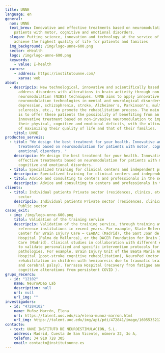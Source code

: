 ```yaml
---
title: UNNE
language: en
general:
  nom: UNNE
  text_breu: Innovative and effective treatments based on neuromodulation for
    patients with motor, cognitive and emotional disorders.
  slogan: Putting science, innovation and technology at the service of health to
    achieve the highest quality of life for patients and families
  img_background: /img/logo-unne-600.png
  sector: eHealth
  logo: /img/logo-unne-600.png
  keywords:
    - value: E-health
  xarxes:
    - address: https://institutounne.com/
      xarxa: web
about:
  - descripcio: New technological, innovative and scientifically based approach to
      address disorders with alterations in brain activity through non-invasive
      neuromodulation (NIBS) techniques. UNNE aims to apply innovative
      neuromodulation technologies in mental and neurological disorders, such as
      depression, schizophrenia, stroke, Alzheimer's, Parkinson's, multiple
      sclerosis, etc., to promote the rehabilitation process. The main objective
      is to offer these patients the possibility of benefiting from an
      innovative treatment based on non-invasive neuromodulation to improve
      their physical, cognitive and emotional deficits, with the ultimate goal
      of maximizing their quality of life and that of their families.
    titol: UNNE
productes_serveis:
  - titol: "We design the best treatment for your health. Innovative and effective
      treatments based on neuromodulation for patients with motor, cognitive and
      emotional disorders. "
    descripcio: We design the best treatment for your health. Innovative and
      effective treatments based on neuromodulation for patients with motor,
      cognitive and emotional disorders.
  - titol: Specialized training for clinical centers and independent professionals.
    descripcio: Specialized training for clinical centers and independent professionals.
  - titol: Advice and consulting to centers and professionals in the sector.
    descripcio: Advice and consulting to centers and professionals in the sector.
clients:
  - titol: Individual patients Private sector (residences, clinics, etc.) Public
      sector
    descripcio: Individual patients Private sector (residences, clinics, etc.)
      Public sector
casos_exit:
  - img: /img/logo-unne-600.png
    titol: Validation of the training service
    descripcio: Validation of the training service, through training at state
      reference institutions in recent years. For example, State Reference
      Center for Brain Injury Care – CEADAC (Madrid), the Sant Joan de Déu
      Hospital (Palma de Mallorca), or the DACER Foundation for Brain Injury
      Care (Madrid). Clinical studies in collaboration with different entities
      to validate personalized and specific intervention protocols for specific
      pathologies. For example, Brain Injury Unit of the Beata María Ana
      Hospital (post-stroke cognitive rehabilitation), NeuroPed (motor
      rehabilitation in children with hemiparesis due to traumatic brain injury
      and cerebral palsy), Terrassa Hospital (recovery from fatigue and
      cognitive alterations from persistent COVID ).
grups_recerca:
  - id: "12102"
    name: NeuroADaS Lab
    description: null
    url: null
    url_img: ""
investigadors:
  - id: "47284102"
    name: Muñoz Marrón, Elena
    url: https://talent.uoc.edu/ca/elena-munoz-marron.html
    url_img: https://talent.uoc.edu/img/api/pdi/472841/image/1605535212020
contacte:
  - text: UNNE INSTITUTO DE NEUROESTIMULACION, S.L.
    address: Madrid, Cuesta de San Vicente, número 22, 3o A,
    telefon: 34 910 728 305
    email: contacto@institutounne.es
---
```

